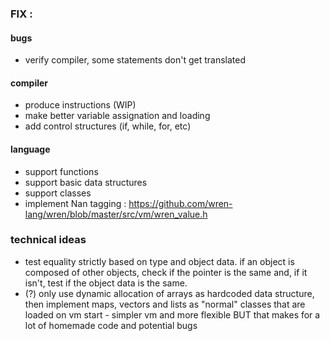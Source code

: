 ### FIX :

#### bugs
- verify compiler, some statements don't get translated

#### compiler
- produce instructions (WIP)
- make better variable assignation and loading
- add control structures (if, while, for, etc)

#### language
- support functions
- support basic data structures
- support classes
- implement Nan tagging : https://github.com/wren-lang/wren/blob/master/src/vm/wren_value.h

### technical ideas
- test equality strictly based on type and object data. if an object is composed of other objects, check if the pointer is the same and, if it isn't, test if the object data is the same.
- (?) only use dynamic allocation of arrays as hardcoded data structure, then implement maps, vectors and lists as "normal" classes that are loaded  on vm start - simpler vm and more flexible BUT that makes for a lot of homemade code and potential bugs
